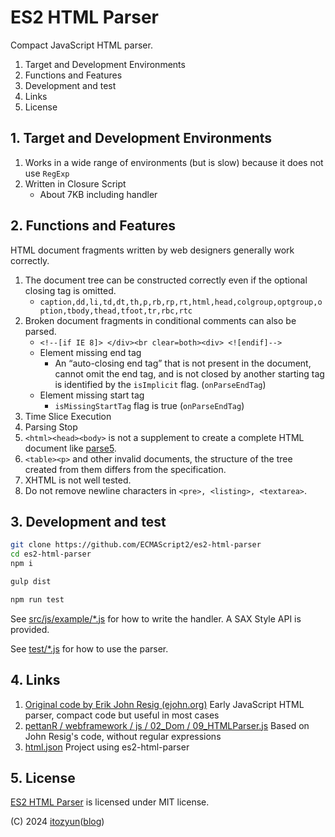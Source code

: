 # ES2 HTML Parser

Compact JavaScript HTML parser.

1. Target and Development Environments
2. Functions and Features
3. Development and test
4. Links
5. License

## 1. Target and Development Environments

1. Works in a wide range of environments (but is slow) because it does not use `RegExp`
2. Written in Closure Script
   * About 7KB including handler

## 2. Functions and Features

HTML document fragments written by web designers generally work correctly.

1. The document tree can be constructed correctly even if the optional closing tag is omitted.
   * `caption,dd,li,td,dt,th,p,rb,rp,rt,html,head,colgroup,optgroup,option,tbody,thead,tfoot,tr,rbc,rtc`
2. Broken document fragments in conditional comments can also be parsed.
   * `<!--[if IE 8]> </div><br clear=both><div> <![endif]-->`
   * Element missing end tag
     * An “auto-closing end tag” that is not present in the document, cannot omit the end tag, and is not closed by another starting tag is identified by the `isImplicit` flag. (`onParseEndTag`)
   * Element missing start tag
     * `isMissingStartTag` flag is true (`onParseEndTag`)
3. Time Slice Execution
4. Parsing Stop
5. `<html><head><body>` is not a supplement to create a complete HTML document like [parse5](https://www.npmjs.com/package/parse5).
6. `<table><p>` and other invalid documents, the structure of the tree created from them differs from the specification.
7. XHTML is not well tested.
8. Do not remove newline characters in `<pre>, <listing>, <textarea>`.

## 3. Development and test

~~~sh
git clone https://github.com/ECMAScript2/es2-html-parser
cd es2-html-parser
npm i

gulp dist

npm run test
~~~

See [src/js/example/*.js](./src/js/example/*.js) for how to write the handler. A SAX Style API is provided.

See [test/*.js](./test/*.js) for how to use the parser.

## 4. Links

1. [Original code by Erik John Resig (ejohn.org)](http://ejohn.org/blog/pure-javascript-html-parser/) Early JavaScript HTML parser, compact code but useful in most cases
2. [pettanR / webframework / js / 02_Dom / 09_HTMLParser.js](https://github.com/pettanR/webframework/blob/38d5bab145631f33b0e9988dfb704252884b5986/js/02_dom/09_XHTMLParser.js) Based on John Resig's code, without regular expressions
3. [html.json](https://github.com/itozyun/html.json) Project using es2-html-parser

## 5. License

[ES2 HTML Parser](https://github.com/ECMAScript2/es2-html-parser) is licensed under MIT license.

(C) 2024 [itozyun](https://github.com/itozyun)([blog](//outcloud.blogspot.com/))

